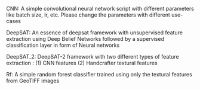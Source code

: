 CNN: A simple convolutional neural network script with different parameters like batch size, lr, etc. Please change the parameters with different use-cases


DeepSAT: An essence of deepsat framework with unsupervised feature extraction using Deep Belief Networks followed by a supervised classification layer in form of Neural networks



DeepSAT_2: DeepSAT-2 framework with two different types of feature extraction : (1) CNN features (2) Handcrafter textural features


Rf: A simple random forest classifier trained using only the textural features from GeoTIFF images
